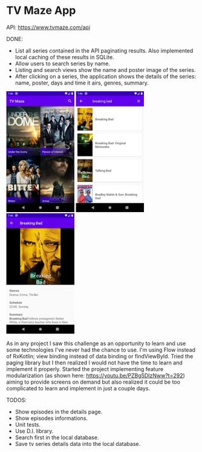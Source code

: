 # TV Maze App

API: https://www.tvmaze.com/api

DONE:
 - List all series contained in the API paginating results. Also implemented local caching of these results in SQLite.
 - Allow users to search series by name.
 - Listing and search views show the name and poster image of the series.
 - After clicking on a series, the application shows the details of the series: name, poster, days and time it airs, genres, summary.


<img src="screenshots/Screenshot_1594593975.png" alt="drawing" width="180"/> <img src="screenshots/Screenshot_1594593996.png" alt="drawing" width="180"/> <img src="screenshots/Screenshot_1594594004.png" alt="drawing" width="180"/>


As in any project I saw this challenge as an opportunity to learn and use some technologies I've never had the chance to use.
I'm using Flow instead of RxKotlin; view binding instead of data binding or findViewById.
Tried the paging library but I then realized I would not have the time to learn and implement it properly.
Started the project implementing feature modularization (as shown here: https://youtu.be/PZBg5DIzNww?t=292) aiming to provide screens on demand but also realized it could be too complicated to learn and implement in just a couple days.


TODOS:
 - Show episodes in the details page.
 - Show episodes informations.
 - Unit tests.
 - Use D.I. library.
 - Search first in the local database.
 - Save tv series details data into the local database.
